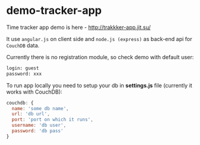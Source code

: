 demo-tracker-app
================

Time tracker app demo is here - http://trakkker-app.jit.su/

It use ``angular.js`` on client side and ``node.js (express)`` as back-end api for ``CouchDB`` data.

Currently there is no registration module, so check demo with default user:

```bash
login: guest
password: xxx
```

To run app locally you need to setup your db in **settings.js** file (currently it works with CouchDB):

```javascript
couchdb: {
  name: 'some db name',
  url: 'db url',
  port: 'port on which it runs',
  username: 'db user',
  password: 'db pass'
}
```
